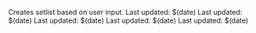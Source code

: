 Creates setlist based on user input.
Last updated: $(date)
Last updated: $(date)
Last updated: $(date)
Last updated: $(date)
Last updated: $(date)
